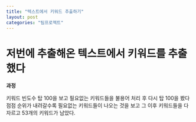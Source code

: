 ```yaml
---
title: "텍스트에서 키워드 추출하기"
layout: post
categories: "팀프로젝트"
---
```


# 저번에 추출해온 텍스트에서 키워드를 추출했다

**과정**

키워드 빈도수 탑 100을 보고 필요없는 키워드들을 불용어 처리 후 다시 탑 100을 봤다 점점 순위가
내려갈수록 필요없는 키워드들이 나오는 것을 보고 그 이후 키워드들을 다 자르고 53개의 키워드가 남았다.


